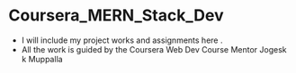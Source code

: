 # Coursera_MERN_Stack_Dev
- I will include my project works and assignments here .
- All the work is guided by the Coursera Web Dev Course Mentor Jogesk k Muppalla
